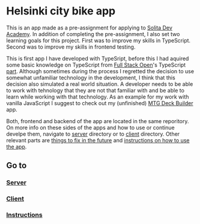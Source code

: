 # Helsinki city bike app

This is an app made as a pre-assignment for applying to [Solita Dev Academy](https://www.solita.fi/positions/dev-academy-to-boost-your-software-developer-career-5427532003/). In addition of completing the pre-assignment, I also set two learning goals for this project. First was to improve my skills in TypeScript. Second was to improve my skills in frontend testing.

This is first app I have developed with TypeSript, before this I had aquired some basic knowledge on TypeScript from [Full Stack Open](https://fullstackopen.com/)'s TypeScript [part](https://fullstackopen.com/en/part9). Although sometimes during the process I regretted the decision to use somewhat unfamiliar technology in the development, I think that this decision also simulated a real world situation. A developer needs to be able to work with tehnology that they are not that familiar with and be able to learn while working with that technology. As an example for my work with vanilla JavaScript I suggest to check out my (unfinished) [MTG Deck Builder](https://github.com/mikkohyy/mtg-deck-builders) app.

Both, frontend and backend of the app are located in the same reporitory. On more info on these sides of the apps and how to use or continue develpe them, navigate to [server](/server) directory or to [client](/client) directory. Other relevant parts are [things to fix in the future](things_to_be_fixed.md) and [instructions on how to use the app](instructions.md).

## Go to

### [Server](/server)

### [Client](/client)

### [Instructions](instructions.md)
